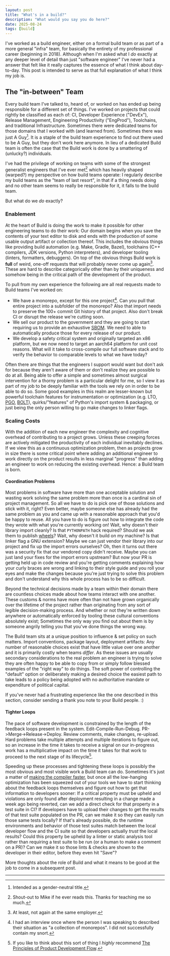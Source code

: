 ```yaml
---
layout: post
title: "What's in a build?"
description: "What would you say you do here?"
date: 2025-08-24
tags: [build]
---
```


I've worked as a build engineer, either on a formal build team or as part of a
more general "infra" team, for basically the entirety of my professional career
(beginning in 2018). Although when I'm asked what I _do_ exactly at any deeper
level of detail than just "software engineer" I've never had a answer that felt
like it really captures the essence of what I think about day-to-day. This post
is intended to serve as that full explanation of what I think my job is.

<!--more-->

## The "in-between" Team

Every build team I've talked to, heard of, or worked on has ended up being
responsible for a different set of things. I've worked on projects that could
rightly be classified as each of: CI, Developer Experience ("DevEx"), Release
Management, Engineering Productivity ("EngProd"), Toolchains, and traditional
Infrastructure. Sometimes there were dedicated teams for those domains that I
worked with (and learned from). Sometimes there was just A Guy[^guy]. It is a
staple of the build team experience to find out there used to be A Guy, but they
don't work here anymore. In lieu of a dedicated Build team is often the case
that the Build work is done by a smattering of (unlucky?) individuals.

I've had the privilege of working on teams with some of the strongest generalist
engineers that I've ever met[^mike] which has heavily shaped (warped?) my
perspective on how build teams operate: I regularly describe my build teams as
the "team of last resort", in that if a thing needs doing and no other team seems
to really be responsible for it, it falls to the build team.

But what do we _do_ exactly?

### Enablement

At the heart of Build is doing the work to make it possible for other
engineering teams to do their work: Our domain begins when you save the contents
of your text editor to disk and ends with the production of some usable output
artifact or collection thereof. This includes the obvious things like providing
build automation (e.g. Make, Gradle, Bazel), toolchains (C++ compilers, JDK
versions, Python interpreters), and developer tooling (linters, formatters,
debuggers). On top of the obvious things Build work is **full** of weird,
one-off requests that will probably never come up again[^weird]. These are hard
to describe categorically other than by their uniqueness and somehow being in
the critical path of the development of the product.

To pull from my own experience the following are all real requests made to
Build teams I've worked on:

- We have a monorepo, except for this one project[^snort]. Can you pull that
  entire project into a subfolder of the monorepo? Also that import needs to
  preserve the 100+ commit Git history of that project. Also don't break CI or
  disrupt the release we're cutting soon.
- We sell our product to the government and they are going to start requiring us
  to provide an exhaustive
  [SBOM](https://www.cisa.gov/topics/cyber-threats-and-advisories/sbom/sbomresourceslibrary).
  We need to able to automatically produce those for every release of our
  product.
- We develop a safety critical system and originally targeted an x86 platform,
  but we now need to target an aarch64 platform for unit cost reasons. What will
  it take to cross-compile our full software stack and to verify the behavior to
  comparable levels to what we have today?

Often there are things that the engineers I support would want but don't ask for
because they aren't aware of them or don't realize they are possible to do at
all. Being able to offer a simple and sometimes almost surgical intervention for
a thorny problem is a particular delight for me, so I view it as part of my job
to be deeply familiar with the tools we rely on in order to be able to do so.
Some good examples in this realm are lesser-known but powerful toolchain
features for instrumentation or optimization (e.g. LTO,
[PGO](https://aaupov.github.io/blog/2023/07/09/pgo),
[BOLT](https://github.com/llvm/llvm-project/blob/main/bolt/README.md)),
quirks/"features" of Python's import system & packaging, or just being the only
person willing to go make changes to linker flags.

### Scaling Costs

With the addition of each new engineer the complexity and cognitive overhead of
contributing to a project grows. Unless these creeping forces are actively
mitigated the productivity of each individual inevitably declines. If we view
this as a continuous optimization problem, then as projects grow in size there
is some critical point where adding an additional engineer to work directly on
the product results in less marginal "progress" than adding an engineer to work
on reducing the existing overhead. Hence: a Build team is born.

#### Coordination Problems

Most problems in software have more than one acceptable solution and wasting
work solving the same problem more than once is a cardinal sin of project
management. So all we have to do is pick one of those solutions and stick with
it, right? Even better, maybe someone else has already had the same problem as
you and came up with a reasonable approach that you'd be happy to reuse. All you
have to do is figure out how to integrate the code they wrote with what you're
currently working on! Wait, why doesn't their library import cleanly? Is that
`PYTHONPATH` hack required? Should we ask them to publish
[wheels](https://stackoverflow.com/questions/38547651/what-are-wheels-used-for-and-why-are-they-helpful-in-the-context-of-installing)?
Wait, why doesn't it build on my machine? Is that linker flag a GNU extension?
Maybe we can just vendor their library into our project and fix up the import
errors ourselves? Oh, then it turns out there was a security fix that our
vendored copy didn't receive. Maybe you can just land your fixes for the import
errors upstream? But now your PR is getting held up in code review and you're
getting comments explaining how your curly braces are wrong and linking to their
style guide and you roll your eyes and make the changes because you're just
trying to solve this problem and don't understand why this whole process has to
be so difficult.

Beyond the technical decisions made by a team within their domain there are
countless choices made about how teams interact with one another. These customs
& norms have more often than not have grown organically over the lifetime of the
project rather than originating from any sort of legible decision-making
process. And whether or not they're written down anywhere or automatically
enforced by tooling these cultural conventions absolutely exist; Sometimes the
only way you find out about them is by someone angrily telling you that you've
done things the wrong way.

The Build team sits at a unique position to influence & set policy on such
matters. Import conventions, package layout, deployment artifacts: Any number of
reasonable choices exist that have little value over one another and it is
primarily costly when teams *differ*. As these issues are usually secondary
considerations to the real problem an engineer is trying to solve they are often
happy to be able to copy from or simply follow blessed examples of the "right
way" to do things. The soft power of controlling the "default" option or
deliberately making a desired choice the easiest path to take leads to a policy
being adopted with no authoritative mandate or expenditure of political capital.

If you've never had a frustrating experience like the one described in this
section, consider sending a thank you note to your Build people. :)

#### Tighter Loops

The pace of software development is constrained by the length of the feedback
loops present in the system. Edit-Compile-Run-Debug. PR->Merge->Release->Deploy.
Review comments, make changes, re-upload. Hard problems take multiple attempts
and multiple iterations to figure out, so an increase in the time it takes to
receive a signal on our in-progress work has a multiplicative impact on the time
it takes for that work to proceed to the next stage of its lifecycle[^flow].

Speeding up these processes and tightening these loops is possibly the most
obvious and most visible work a Build team can do. Sometimes it's just a matter
of [making the compiler faster](https://llvm.org/docs/HowToBuildWithPGO.html),
but once all the low-hanging optimization has been squeezed out of your tools we
have to start thinking about the feedback loops themselves and figure out how to
get that information to developers sooner: If a critical property must be upheld
and violations are only found after deployment resulting in a change made a week
ago being reverted, can we add a direct check for that property in a test suite
in CI? If developers have to upload their changes to get the results of that
test suite populated on the PR, can we make it so they can easily run those same
tests locally? If that's already possible, do the runtime environments and
behavior of those test suites match between the local developer flow and the CI
suite so that developers actually *trust* the local results? Could this property
be upheld by a linter or static analysis tool rather than requiring a test suite
to be run (or a human to make a comment on a PR)? Can we make it so those lints
& checks are shown to the developer in their editor, before they even hit
"Save"?

More thoughts about the role of Build and what it means to be good at the job to come in a subsequent post.

---

[^guy]: Intended as a gender-neutral title.

[^mike]: Shout-out to Mike if he ever reads this. Thanks for teaching me so much.

[^weird]: At least, not again at the same employer.

[^snort]: I had an interview once where the person I was speaking to described their situation as "a collection of monorepos". I did not successfully contain my snort.

[^flow]: If you like to think about this sort of thing I *highly* recommend [The Principles of Product Development Flow](https://www.goodreads.com/book/show/6278270-the-principles-of-product-development-flow).
